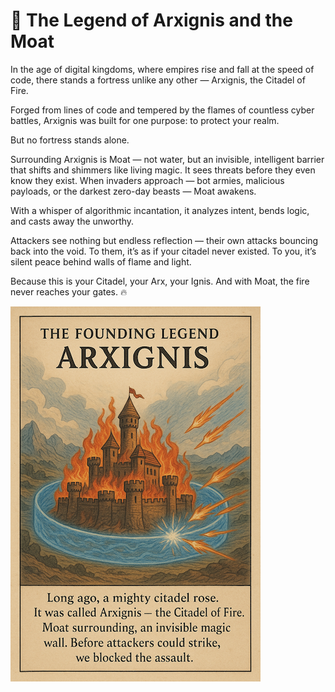 # 🌋 The Legend of Arxignis and the Moat

In the age of digital kingdoms, where empires rise and fall at the speed of code, there stands a fortress unlike any other — Arxignis, the Citadel of Fire.

Forged from lines of code and tempered by the flames of countless cyber battles, Arxignis was built for one purpose: to protect your realm.

But no fortress stands alone.

Surrounding Arxignis is Moat — not water, but an invisible, intelligent barrier that shifts and shimmers like living magic. It sees threats before they even know they exist. When invaders approach — bot armies, malicious payloads, or the darkest zero-day beasts — Moat awakens.

With a whisper of algorithmic incantation, it analyzes intent, bends logic, and casts away the unworthy.

Attackers see nothing but endless reflection — their own attacks bouncing back into the void. To them, it’s as if your citadel never existed. To you, it’s silent peace behind walls of flame and light.

Because this is your Citadel, your Arx, your Ignis.
And with Moat, the fire never reaches your gates. 🔥

![Story](./images/story.png)
